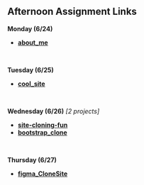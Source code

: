 ## Afternoon Assignment Links

**Monday (6/24)**
* **[about_me](https://github.com/AJVancattenburch/about_me)**
<br>

**Tuesday  (6/25)**
* **[cool_site](https://github.com/AJVancattenburch/cool_site)**
<br>

**Wednesday (6/26)** <i>[2 projects]</i>
* **[site-cloning-fun](https://github.com/AJVancattenburch/site-cloning-fun)**
* **[bootstrap_clone](https://github.com/AJVancattenburch/bootstrap_clone)**
<br>

**Thursday (6/27)**
* **[figma_CloneSite](https://github.com/AJVancattenburch/figma_CloneSite)**
